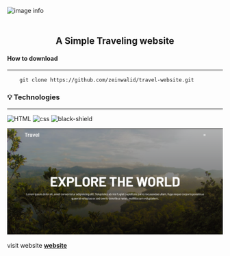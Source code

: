 ![image info](https://imageio.forbes.com/blogs-images/alexandramysoor/files/2018/08/plane-travel-icon-rebound2.gif?format=gif&width=1200)






<h2 align = "center" style ="margin-top:50px;">A Simple Traveling website</h2>


#### How to download
----------------




```git
    git clone https://github.com/zeinwalid/travel-website.git
```
### 💡 Technologies
-------------------
![HTML](https://img.shields.io/badge/HTML5-E34F26?style=for-the-badge&logo=html5&logoColor=white)
![css](https://img.shields.io/badge/CSS3-1572B6?style=for-the-badge&logo=css3&logoColor=white)
![black-shield](https://img.shields.io/badge/JavaScript-F7DF1E?style=for-the-badge&logo=javascript&logoColor=black)




![demo](./Capture.PNG)


visit website **[website](https://zeinwalid.github.io/travel-website/)**

